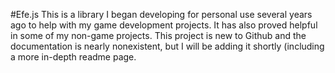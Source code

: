 #Efe.js
This is a library I began developing for personal use several years ago to help with my game development projects. It has also proved helpful in some of my non-game projects. This project is new to Github and the documentation is nearly nonexistent, but I will be adding it shortly (including a more in-depth readme page.
